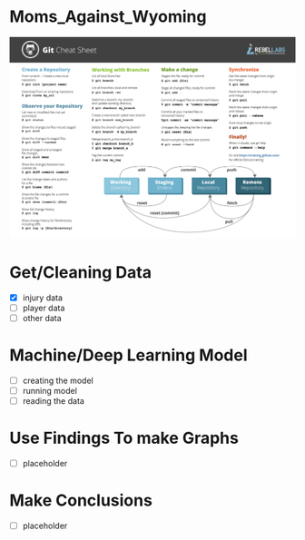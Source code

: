 # Moms_Against_Wyoming
![alt text](GitCommands.png)

# Get/Cleaning Data
- [x] injury data
- [ ] player data
- [ ] other data

# Machine/Deep Learning Model
- [ ] creating the model
- [ ] running model
- [ ] reading the data

# Use Findings To make Graphs
- [ ] placeholder

# Make Conclusions
- [ ] placeholder